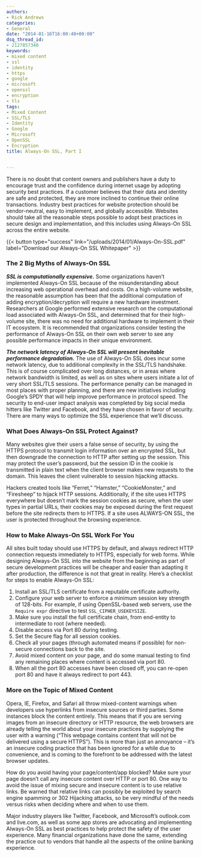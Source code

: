 ```yaml
---
authors:
- Rick Andrews
categories:
- General
date: "2014-01-16T16:00:40+00:00"
dsq_thread_id:
- 2127857340
keywords:
- mixed content
- ssl
- identity
- https
- google
- microsoft
- openssl
- encryption
- tls
tags:
- Mixed Content
- SSL/TLS
- Identity
- Google
- Microsoft
- OpenSSL
- Encryption
title: Always-On SSL, Part I


---
```

There is no doubt that content owners and publishers have a duty to encourage trust and the confidence during internet usage by adopting security best practices. If a customer believes that their data and identity are safe and protected, they are more inclined to continue their online transactions. Industry best practices for website protection should be vendor-neutral, easy to implement, and globally accessible. Websites should take all the reasonable steps possible to adopt best practices in secure design and implementation, and this includes using Always-On SSL across the entire website.

{{< button type="success" link="/uploads/2014/01/Always-On-SSL.pdf" label="Download our Always-On SSL Whitepaper" >}}

### The 2 Big Myths of Always-On SSL

**_SSL is computationally expensive._** Some organizations haven’t implemented Always-On SSL because of the misunderstanding about increasing web operational overhead and costs. On a high-volume website, the reasonable assumption has been that the additional computation of adding encryption/decryption will require a new hardware investment. Researchers at Google performed extensive research on the computational load associated with Always-On SSL, and determined that for their high-volume site, there was no need for additional hardware to implement in their IT ecosystem. It is recommended that organizations consider testing the performance of Always-On SSL on their own web server to see any possible performance impacts in their unique environment.

**_The network latency of Always-On SSL will present inevitable performance degradation._** The use of Always-On SSL does incur some network latency, due to additional complexity in the SSL/TLS handshake. This is of course complicated over long distances, or in areas where network bandwidth is limited, as well as on sites where users initiate a lot of very short SSL/TLS sessions. The performance penalty can be managed in most places with proper planning, and there are new initiatives including Google’s SPDY that will help improve performance in protocol speed. The security to end-user impact analysis was completed by big social media hitters like Twitter and Facebook, and they have chosen in favor of security. There are many ways to optimize the SSL experience that we’ll discuss.

### What Does Always-On SSL Protect Against?

Many websites give their users a false sense of security, by using the HTTPS protocol to transmit login information over an encrypted SSL, but then downgrade the connection to HTTP after setting up the session. This may protect the user’s password, but the session ID in the cookie is transmitted in plain text when the client browser makes new requests to the domain. This leaves the client vulnerable to session hijacking attacks. 

Hackers created tools like “Ferret,” “Hamster,” “CookieMonster,” and “Firesheep” to hijack HTTP sessions. Additionally, if the site uses HTTPS everywhere but doesn’t mark the session cookies as secure, when the user types in partial URLs, their cookies may be exposed during the first request before the site redirects them to HTTPS. If a site uses ALWAYS-ON SSL, the user is protected throughout the browsing experience.

### How to Make Always-On SSL Work For You

All sites built today should use HTTPS by default, and always redirect HTTP connection requests immediately to HTTPS, especially for web forms. While designing Always-On SSL into the website from the beginning as part of secure development practices will be cheaper and easier than adapting it after production, the difference is not that great in reality. Here’s a checklist for steps to enable Always-On SSL: 

  1. Install an SSL/TLS certificate from a reputable certificate authority. 
  2. Configure your web server to enforce a minimum session key strength of 128-bits. For example, if using OpenSSL-based web servers, use the `Require expr` directive to test `SSL_CIPHER_USEKEYSIZE`.
  3. Make sure you install the full certificate chain, from end-entity to intermediate to root (where needed).
  4. Disable access via Port 80 during testing.
  5. Set the Secure flag for all session cookies.
  6. Check all your pages (through automated means if possible) for non-secure connections back to the site.
  7. Avoid mixed content on your page, and do some manual testing to find any remaining places where content is accessed via port 80.
  8. When all the port 80 accesses have been closed off, you can re-open port 80 and have it always redirect to port 443. 

### More on the Topic of Mixed Content

Opera, IE, Firefox, and Safari all throw mixed-content warnings when developers use hyperlinks from insecure sources or third parties. Some instances block the content entirely. This means that if you are serving images from an insecure directory or HTTP resource, the web browsers are already telling the world about your insecure practices by supplying the user with a warning (“This webpage contains content that will not be delivered using a secure HTTPS”). This is more than just an annoyance – it’s an insecure coding practice that has been ignored for a while due to convenience, and is coming to the forefront to be addressed with the latest browser updates. 

How do you avoid having your page/content/app blocked? Make sure your page doesn’t call any insecure content over HTTP or port 80. One way to avoid the issue of mixing secure and insecure content is to use relative links. Be warned that relative links can possibly be exploited by search engine spamming or 302 Hijacking attacks, so be very mindful of the needs versus risks when deciding where and when to use them.

Major industry players like Twitter, Facebook, and Microsoft’s outlook.com and live.com, as well as some app stores are advocating and implementing Always-On SSL as best practices to help protect the safety of the user experience. Many financial organizations have done the same, extending the practice out to vendors that handle all the aspects of the online banking experience.